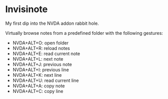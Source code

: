 # Invisinote
My first dip into the NVDA addon rabbit hole.

Virtually browse notes from a predefined folder with the following gestures:

- NVDA+ALT+O: open folder
- NVDA+ALT+R: reload notes
- NVDA+ALT+E: read current note
- NVDA+ALT+L: next note
- NVDA+ALT+J: previous note
- NVDA+ALT+I: previous line
- NVDA+ALT+K: next line
- NVDA+ALT+U: read current line
- NVDA+ALT+A: copy note
- NVDA+ALT+C: copy line
